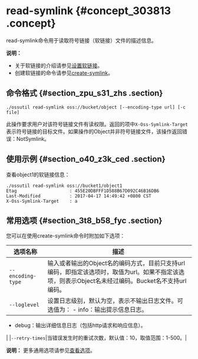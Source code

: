 # read-symlink {#concept_303813 .concept}

read-symlink命令用于读取符号链接（软链接）文件的描述信息。

**说明：** 

-   关于软链接的介绍请参见[设置软链接](../../../../cn.zh-CN/控制台用户指南/上传、下载和管理文件/设置软链接.md#)。
-   创建软链接的命令请参见[create-symlink](cn.zh-CN/常用工具/命令行工具ossutil/常用命令/create-symlink.md#)。

## 命令格式 {#section_zpu_s31_zhs .section}

``` {#codeblock_s8t_ttp_kii}
./ossutil read-symlink oss://bucket/object [--encoding-type url] [-c file]
```

此操作要求用户对该符号链接文件有读权限。返回的项中`X-Oss-Symlink-Target`表示符号链接的目标文件。如果操作的Object并非符号链接文件，该操作返回错误：NotSymlink。

## 使用示例 {#section_o40_z3k_ced .section}

查看object1的软链接信息：

``` {#codeblock_pbo_n6r_al5}
./ossutil read-symlink oss://bucket1/object1
Etag                    : 455E20DBFFF1D588B67D092C46B16DB6
Last-Modified           : 2017-04-17 14:49:42 +0800 CST
X-Oss-Symlink-Target    : a
```

## 常用选项 {#section_3t8_b58_fyc .section}

您可以在使用create-symlink命令时附加如下选项：

|选项名称|描述|
|----|--|
|`--encoding-type`|输入或者输出的Object名的编码方式，目前只支持url编码，即指定该选项时，取值为url。如果不指定该选项，则表示Object名未经过编码。Bucket名不支持url编码。|
|`--loglevel`|设置日志级别，默认为空，表示不输出日志文件。可选值为： -   info：输出提示信息日志。
-   debug：输出详细信息日志（包括http请求和响应信息）。

 |
|`--retry-times`|当错误发生时的重试次数，默认值：10，取值范围：1-500。|

**说明：** 更多通用选项请参见[查看选项](cn.zh-CN/常用工具/命令行工具ossutil/查看选项.md#)。

